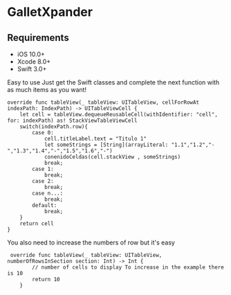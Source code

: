 # GalletXpander

## Requirements

- iOS 10.0+
- Xcode 8.0+
- Swift 3.0+

Easy to use Just get the Swift classes and complete the next function with as much items as you want!

    override func tableView(_ tableView: UITableView, cellForRowAt indexPath: IndexPath) -> UITableViewCell {
        let cell = tableView.dequeueReusableCell(withIdentifier: "cell", for: indexPath) as! StackViewTableViewCell
        switch(indexPath.row){
            case 0:
                cell.titleLabel.text = "Titulo 1"
                let someStrings = [String](arrayLiteral: "1.1","1.2","-","1.3","1.4","-","1.5","1.6","-")
                conenidoCeldas(cell.stackView , someStrings)
                break;
            case 1:
                break;
            case 2:      
                break;
            case n...:      
                break;  
            default:
                break;
        }
        return cell
    }
    
You also need to increase the numbers of row but it's easy

     override func tableView(_ tableView: UITableView, numberOfRowsInSection section: Int) -> Int {
            // number of cells to display To increase in the example there is 10
            return 10
        }
